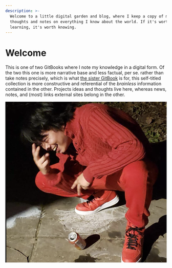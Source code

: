 ```yaml
---
description: >-
  Welcome to a little digital garden and blog, where I keep a copy of my
  thoughts and notes on everything I know about the world. If it's worth
  learning, it's worth knowing.
---
```


# Welcome

This is one of two GitBooks where I note my knowledge in a digital form. Of the two this one is more narrative base and less factual,  per se.  rather than take  notes precisely, which is what [the sister GitBook](https://nkintc.gitbook.io/brainless) is for, this self-titled collection is more constructive and referential of the _brainless_ information contained in the other. Projects ideas and thoughts live here, whereas news, notes, and \(most\) links external sites belong in the other. 

![Photo of the author, dressed as a Red Crayon. ](.gitbook/assets/crayolaselfie.png)



